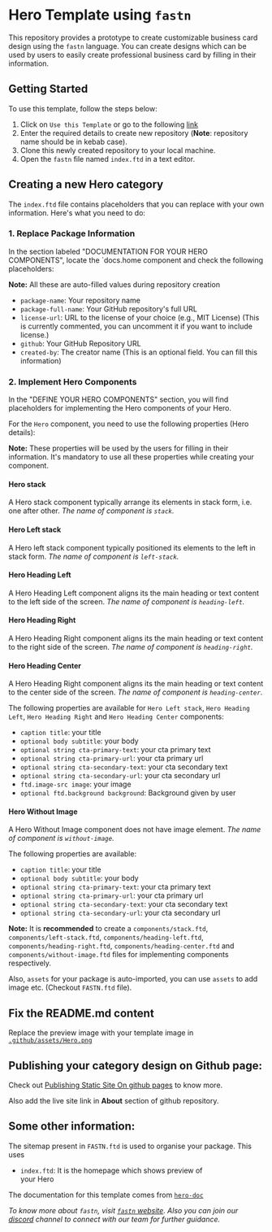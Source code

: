 # Hero Template using `fastn`

This repository provides a prototype to create customizable business card 
design using the `fastn` language. You can create designs which can be used 
by users to easily create professional business card by filling in their 
information.

## Getting Started

To use this template, follow the steps below:

1. Click on `Use this Template` or go to the following [link](https://github.com/new?template_name=hero-design-template&template_owner=fastn-community)
2. Enter the required details to create new repository (**Note**: repository name should be in kebab case).
3. Clone this newly created repository to your local machine.
4. Open the `fastn` file named `index.ftd` in a text editor.

## Creating a new Hero category

The `index.ftd` file contains placeholders that you can replace with your own information. Here's what you need to do:

### 1. Replace Package Information

In the section labeled "DOCUMENTATION FOR YOUR HERO COMPONENTS", locate the 
`docs.home component and check the following placeholders:

**Note:** All these are auto-filled values during repository creation

- `package-name`: Your repository name
- `package-full-name`: Your GitHub repository's full URL
- `license-url`: URL to the license of your choice (e.g., MIT License) (This 
  is currently commented, you can uncomment it if you want to include license.)
- `github`: Your GitHub Repository URL
- `created-by`: The creator name (This is an optional field. You can fill this information)

### 2. Implement Hero Components

In the "DEFINE YOUR HERO COMPONENTS" section, you will find placeholders for 
implementing the Hero components of your Hero.

For the `Hero` component, you need to use the following properties (Hero 
details):

**Note:** These properties will be used by the users for filling in their 
information. It's mandatory to use all these properties while creating your 
component.

#### Hero stack

A Hero stack component typically arrange its elements in stack form, i.e. 
one after other. *The name of component is `stack`.*

#### Hero Left stack

A Hero left stack component typically positioned its elements to the left in 
stack form. *The name of component is `left-stack`.*

#### Hero Heading Left

A Hero Heading Left component aligns its the main heading or text content  
to the left side of the screen. *The name of component is `heading-left`.*

#### Hero Heading Right

A Hero Heading Right component aligns its the main heading or text content  
to the right side of the screen. *The name of component is `heading-right`.*

#### Hero Heading Center

A Hero Heading Right component aligns its the main heading or text content  
to the center side of the screen. *The name of component is `heading-center`.*


The following properties are available for `Hero Left stack`, `Hero Heading 
Left`, `Hero Heading Right` and `Hero Heading Center` components:

- `caption title`: your title 
- `optional body subtitle`: your body
- `optional string cta-primary-text`: your cta primary text
- `optional string cta-primary-url`: your cta primary url
- `optional string cta-secondary-text`: your cta secondary text
- `optional string cta-secondary-url`: your cta secondary url
- `ftd.image-src image`: your image
- `optional ftd.background background`: Background given by user


#### Hero Without Image

A Hero Without Image component does not have image element. *The name of 
component is `without-image`.*

The following properties are available:

- `caption title`: your title
- `optional body subtitle`: your body
- `optional string cta-primary-text`: your cta primary text
- `optional string cta-primary-url`: your cta primary url
- `optional string cta-secondary-text`: your cta secondary text
- `optional string cta-secondary-url`: your cta secondary url


**Note:** It is **recommended** to create a `components/stack.ftd`,  
`components/left-stack.ftd`, `components/heading-left.ftd`,   
`components/heading-right.ftd`, `components/heading-center.ftd` and
`components/without-image.ftd` files for implementing components respectively.

Also, `assets` for your package is auto-imported, you can use `assets` to 
add image etc. (Checkout `FASTN.ftd` file).

## Fix the README.md content

Replace the preview image with your template image in [`.github/assets/Hero.png`](.github/assets/Hero.png)


## Publishing your category design on Github page:

Check out [Publishing Static Site On github 
pages](https://fastn.com/github-pages/) to know more. 

Also add the live site link in **About** section of github repository.


## Some other information:

The sitemap present in `FASTN.ftd` is used to organise your package. 
This uses 

- `index.ftd`: It is the homepage which shows preview of  
  your Hero


The documentation for this template comes from [`hero-doc`](fastn-community.github.io/hero-doc)


*To know more about `fastn`, visit [`fastn` website](https://fastn.com/). Also 
you can join our [discord](https://fastn.com/discord/) channel to connect 
with our team for further guidance.*
